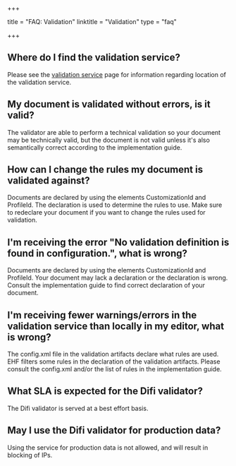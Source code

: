 +++

title = "FAQ: Validation"
linktitle = "Validation"
type = "faq"

+++

## Where do I find the validation service?

Please see the [validation service](/ehf/tools/validation-service/) page for information regarding location of the validation service.

## My document is validated without errors, is it valid?

The validator are able to perform a technical validation so your document may be technically valid, but the document is not valid unless it's also semantically correct according to the implementation guide.

## How can I change the rules my document is validated against?

Documents are declared by using the elements CustomizationId and ProfileId. The declaration is used to determine the rules to use. Make sure to redeclare your document if you want to change the rules used for validation.

## I'm receiving the error "No validation definition is found in configuration.", what is wrong?

Documents are declared by using the elements CustomizationId and ProfileId. Your document may lack a declaration or the declaration is wrong. Consult the implementation guide to find correct declaration of your document.

## I'm receiving fewer warnings/errors in the validation service than locally in my editor, what is wrong?

The config.xml file in the validation artifacts declare what rules are used. EHF filters some rules in the declaration of the validation artifacts. Please consult the config.xml and/or the list of rules in the implementation guide.

## What SLA is expected for the Difi validator?

The Difi validator is served at a best effort basis.

## May I use the Difi validator for production data?

Using the service for production data is not allowed, and will result in blocking of IPs.